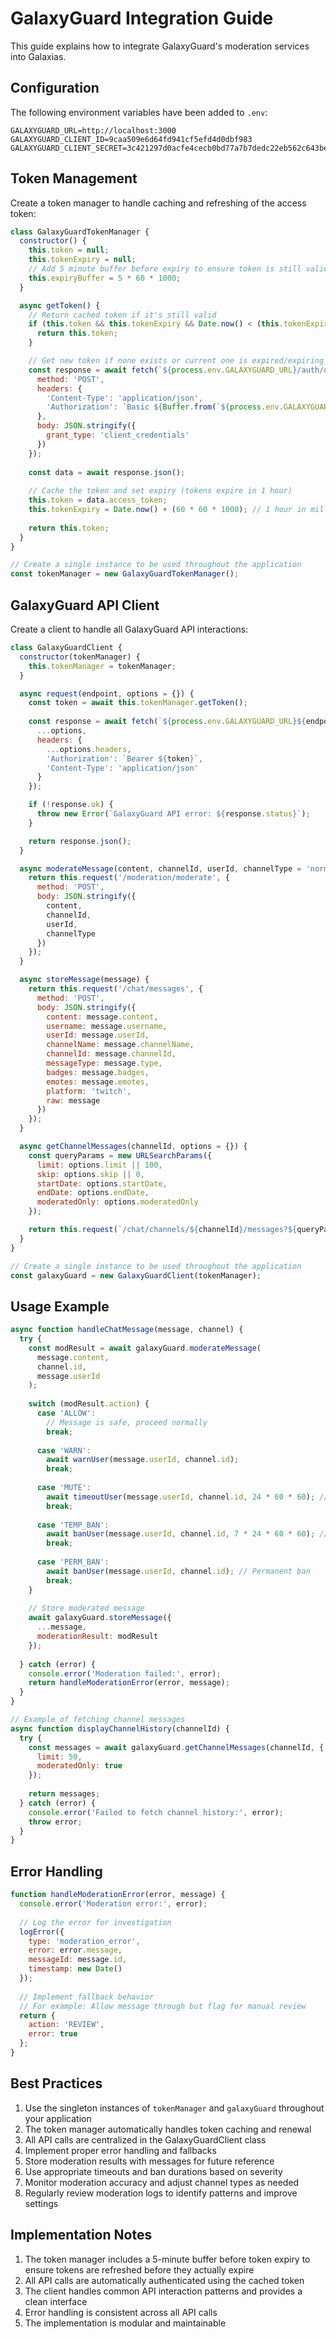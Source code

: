 # GalaxyGuard Integration Guide

This guide explains how to integrate GalaxyGuard's moderation services into Galaxias.

## Configuration

The following environment variables have been added to `.env`:

```env
GALAXYGUARD_URL=http://localhost:3000
GALAXYGUARD_CLIENT_ID=9caa509e6d64fd941cf5efd4d0dbf983
GALAXYGUARD_CLIENT_SECRET=3c421297d0acfe4cecb0bd77a7b7dedc22eb562c643bef7a9fe4ea8d646645f9
```

## Token Management

Create a token manager to handle caching and refreshing of the access token:

```javascript
class GalaxyGuardTokenManager {
  constructor() {
    this.token = null;
    this.tokenExpiry = null;
    // Add 5 minute buffer before expiry to ensure token is still valid during requests
    this.expiryBuffer = 5 * 60 * 1000; 
  }

  async getToken() {
    // Return cached token if it's still valid
    if (this.token && this.tokenExpiry && Date.now() < (this.tokenExpiry - this.expiryBuffer)) {
      return this.token;
    }

    // Get new token if none exists or current one is expired/expiring soon
    const response = await fetch(`${process.env.GALAXYGUARD_URL}/auth/oauth/token`, {
      method: 'POST',
      headers: {
        'Content-Type': 'application/json',
        'Authorization': `Basic ${Buffer.from(`${process.env.GALAXYGUARD_CLIENT_ID}:${process.env.GALAXYGUARD_CLIENT_SECRET}`).toString('base64')}`
      },
      body: JSON.stringify({
        grant_type: 'client_credentials'
      })
    });
    
    const data = await response.json();
    
    // Cache the token and set expiry (tokens expire in 1 hour)
    this.token = data.access_token;
    this.tokenExpiry = Date.now() + (60 * 60 * 1000); // 1 hour in milliseconds
    
    return this.token;
  }
}

// Create a single instance to be used throughout the application
const tokenManager = new GalaxyGuardTokenManager();
```

## GalaxyGuard API Client

Create a client to handle all GalaxyGuard API interactions:

```javascript
class GalaxyGuardClient {
  constructor(tokenManager) {
    this.tokenManager = tokenManager;
  }

  async request(endpoint, options = {}) {
    const token = await this.tokenManager.getToken();
    
    const response = await fetch(`${process.env.GALAXYGUARD_URL}${endpoint}`, {
      ...options,
      headers: {
        ...options.headers,
        'Authorization': `Bearer ${token}`,
        'Content-Type': 'application/json'
      }
    });

    if (!response.ok) {
      throw new Error(`GalaxyGuard API error: ${response.status}`);
    }

    return response.json();
  }

  async moderateMessage(content, channelId, userId, channelType = 'normal') {
    return this.request('/moderation/moderate', {
      method: 'POST',
      body: JSON.stringify({
        content,
        channelId,
        userId,
        channelType
      })
    });
  }

  async storeMessage(message) {
    return this.request('/chat/messages', {
      method: 'POST',
      body: JSON.stringify({
        content: message.content,
        username: message.username,
        userId: message.userId,
        channelName: message.channelName,
        channelId: message.channelId,
        messageType: message.type,
        badges: message.badges,
        emotes: message.emotes,
        platform: 'twitch',
        raw: message
      })
    });
  }

  async getChannelMessages(channelId, options = {}) {
    const queryParams = new URLSearchParams({
      limit: options.limit || 100,
      skip: options.skip || 0,
      startDate: options.startDate,
      endDate: options.endDate,
      moderatedOnly: options.moderatedOnly
    });

    return this.request(`/chat/channels/${channelId}/messages?${queryParams}`);
  }
}

// Create a single instance to be used throughout the application
const galaxyGuard = new GalaxyGuardClient(tokenManager);
```

## Usage Example

```javascript
async function handleChatMessage(message, channel) {
  try {
    const modResult = await galaxyGuard.moderateMessage(
      message.content,
      channel.id,
      message.userId
    );
    
    switch (modResult.action) {
      case 'ALLOW':
        // Message is safe, proceed normally
        break;
        
      case 'WARN':
        await warnUser(message.userId, channel.id);
        break;
        
      case 'MUTE':
        await timeoutUser(message.userId, channel.id, 24 * 60 * 60); // 24 hour timeout
        break;
        
      case 'TEMP_BAN':
        await banUser(message.userId, channel.id, 7 * 24 * 60 * 60); // 7 day ban
        break;
        
      case 'PERM_BAN':
        await banUser(message.userId, channel.id); // Permanent ban
        break;
    }
    
    // Store moderated message
    await galaxyGuard.storeMessage({
      ...message,
      moderationResult: modResult
    });
    
  } catch (error) {
    console.error('Moderation failed:', error);
    return handleModerationError(error, message);
  }
}

// Example of fetching channel messages
async function displayChannelHistory(channelId) {
  try {
    const messages = await galaxyGuard.getChannelMessages(channelId, {
      limit: 50,
      moderatedOnly: true
    });
    
    return messages;
  } catch (error) {
    console.error('Failed to fetch channel history:', error);
    throw error;
  }
}
```

## Error Handling

```javascript
function handleModerationError(error, message) {
  console.error('Moderation error:', error);
  
  // Log the error for investigation
  logError({
    type: 'moderation_error',
    error: error.message,
    messageId: message.id,
    timestamp: new Date()
  });
  
  // Implement fallback behavior
  // For example: Allow message through but flag for manual review
  return {
    action: 'REVIEW',
    error: true
  };
}
```

## Best Practices

1. Use the singleton instances of `tokenManager` and `galaxyGuard` throughout your application
2. The token manager automatically handles token caching and renewal
3. All API calls are centralized in the GalaxyGuardClient class
4. Implement proper error handling and fallbacks
5. Store moderation results with messages for future reference
6. Use appropriate timeouts and ban durations based on severity
7. Monitor moderation accuracy and adjust channel types as needed
8. Regularly review moderation logs to identify patterns and improve settings

## Implementation Notes

1. The token manager includes a 5-minute buffer before token expiry to ensure tokens are refreshed before they actually expire
2. All API calls are automatically authenticated using the cached token
3. The client handles common API interaction patterns and provides a clean interface
4. Error handling is consistent across all API calls
5. The implementation is modular and maintainable
